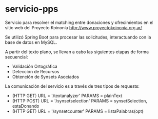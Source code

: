 # servicio-pps

Servicio para resolver el matching entre donaciones y ofrecimientos en el sitio web del Proyecto Koinonía http://www.proyectokoinonia.org.ar/

Se utilizó Spring Boot para procesar las solicitudes, interactuando con la base de datos en MySQL.

A partir del texto plano, se llevan a cabo las siguientes etapas de forma secuencial:
 - Validación Ortográfica
 - Detección de Recursos
 - Obtención de Synsets Asociados
 
La comunicación del servicio es a través de tres tipos de requests:
 - (HTTP GET)  URL = '/textanalyzer' PARAMS = plainText
 - (HTTP POST) URL = '/synsetselection' PARAMS = synsetSelection, estaDonando
 - (HTTP GET)  URL = '/synsetcounter' PARAMS = listaPalabras(opt)
